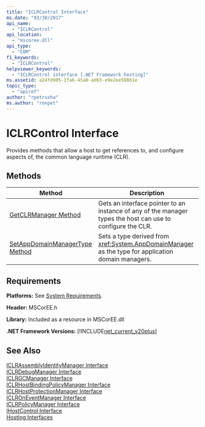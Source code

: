 ```yaml
---
title: "ICLRControl Interface"
ms.date: "03/30/2017"
api_name: 
  - "ICLRControl"
api_location: 
  - "mscoree.dll"
api_type: 
  - "COM"
f1_keywords: 
  - "ICLRControl"
helpviewer_keywords: 
  - "ICLRControl interface [.NET Framework hosting]"
ms.assetid: a24fd905-1fa6-45a0-ad65-e9e2ee58861e
topic_type: 
  - "apiref"
author: "rpetrusha"
ms.author: "ronpet"
---
```

# ICLRControl Interface
Provides methods that allow a host to get references to, and configure aspects of, the common language runtime (CLR).  

## Methods  


|Method|Description|  
|------------|-----------------|  
|[GetCLRManager Method](../../../../docs/framework/unmanaged-api/hosting/iclrcontrol-getclrmanager-method.md)|Gets an interface pointer to an instance of any of the manager types the host can use to configure the CLR.|  
|[SetAppDomainManagerType Method](../../../../docs/framework/unmanaged-api/hosting/iclrcontrol-setappdomainmanagertype-method.md)|Sets a type derived from <xref:System.AppDomainManager> as the type for application domain managers.|  

## Requirements  
 **Platforms:** See [System Requirements](../../../../docs/framework/get-started/system-requirements.md).  

 **Header:** MSCorEE.h  

 **Library:** Included as a resource in MSCorEE.dll  

 **.NET Framework Versions:** [!INCLUDE[net_current_v20plus](../../../../includes/net-current-v20plus-md.md)]  

## See Also  
 [ICLRAssemblyIdentityManager Interface](../../../../docs/framework/unmanaged-api/hosting/iclrassemblyidentitymanager-interface.md)  
 [ICLRDebugManager Interface](../../../../docs/framework/unmanaged-api/hosting/iclrdebugmanager-interface.md)  
 [ICLRGCManager Interface](../../../../docs/framework/unmanaged-api/hosting/iclrgcmanager-interface.md)  
 [ICLRHostBindingPolicyManager Interface](../../../../docs/framework/unmanaged-api/hosting/iclrhostbindingpolicymanager-interface.md)  
 [ICLRHostProtectionManager Interface](../../../../docs/framework/unmanaged-api/hosting/iclrhostprotectionmanager-interface.md)  
 [ICLROnEventManager Interface](../../../../docs/framework/unmanaged-api/hosting/iclroneventmanager-interface.md)  
 [ICLRPolicyManager Interface](../../../../docs/framework/unmanaged-api/hosting/iclrpolicymanager-interface.md)  
 [IHostControl Interface](../../../../docs/framework/unmanaged-api/hosting/ihostcontrol-interface.md)  
 [Hosting Interfaces](../../../../docs/framework/unmanaged-api/hosting/hosting-interfaces.md)
